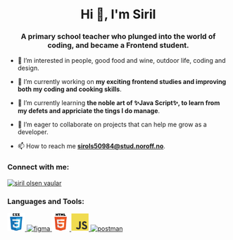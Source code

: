 
<h1 align="center">Hi 👋, I'm Siril</h1>
<h3 align="center">A primary school teacher who plunged into the world of coding, and became a Frontend student.</h3>

- 👀 I’m interested in people, good food and wine, outdoor life, coding and design. 
- 🔭 I’m currently working on **my exciting frontend studies and improving both my coding and cooking skills**.
- 🌱 I’m currently learning **the noble art of ✨Java Script✨, to learn from my defets and appriciate the tings I do manage**.
- 🤝 I’m eager to collaborate on projects that can help me grow as a developer. 

- 📫 How to reach me **sirols50984@stud.noroff.no**.

<h3 align="left">Connect with me:</h3>
<p align="left">
<a href="https://linkedin.com/in/siril olsen vaular" target="blank"><img align="center" src="https://raw.githubusercontent.com/rahuldkjain/github-profile-readme-generator/master/src/images/icons/Social/linked-in-alt.svg" alt="siril olsen vaular" height="30" width="40" /></a>
</p>

<h3 align="left">Languages and Tools:</h3>
<p align="left"> <a href="https://www.w3schools.com/css/" target="_blank" rel="noreferrer"> <img src="https://raw.githubusercontent.com/devicons/devicon/master/icons/css3/css3-original-wordmark.svg" alt="css3" width="40" height="40"/> </a> <a href="https://www.figma.com/" target="_blank" rel="noreferrer"> <img src="https://www.vectorlogo.zone/logos/figma/figma-icon.svg" alt="figma" width="40" height="40"/> </a> <a href="https://www.w3.org/html/" target="_blank" rel="noreferrer"> <img src="https://raw.githubusercontent.com/devicons/devicon/master/icons/html5/html5-original-wordmark.svg" alt="html5" width="40" height="40"/> </a> <a href="https://developer.mozilla.org/en-US/docs/Web/JavaScript" target="_blank" rel="noreferrer"> <img src="https://raw.githubusercontent.com/devicons/devicon/master/icons/javascript/javascript-original.svg" alt="javascript" width="40" height="40"/> </a> <a href="https://postman.com" target="_blank" rel="noreferrer"> <img src="https://www.vectorlogo.zone/logos/getpostman/getpostman-icon.svg" alt="postman" width="40" height="40"/> </a> </p>
